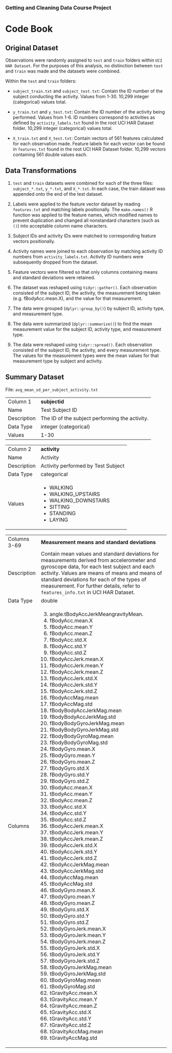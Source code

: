 ### Getting and Cleaning Data Course Project

# Code Book

## Original Dataset

Observations were randomly assigned to `test` and `train` folders within `UCI HAR Dataset`. For the purposes of this analysis, no distinction between `test` and `train` was made and the datasets were combined.

Within the `test` and `train` folders:

- `subject_train.txt` and `subject_test.txt`: Contain the ID number of the subject conducting the activity. Values from 1-30. 10,299 integer (categorical) values total.

- `y_train.txt` and `y_test.txt`: Contain the ID number of the activity being performed. Values from 1-6. ID numbers correspond to activities as defined by `activity_labels.txt` found in the root UCI HAR Dataset folder. 10,299 integer (categorical) values total.

- `X_train.txt` and `X_test.txt`: Contain vectors of 561 features calculated for each observation made. Feature labels for each vector can be found in `features.txt` found in the root UCI HAR Dataset folder. 10,299 vectors containing 561 double values each.

## Data Transformations

1. `test` and `train` datasets were combined for each of the three files: `subject_*.txt`, `y_*.txt`, and `X_*.txt`. In each case, the train dataset was appended onto the end of the test dataset.

2. Labels were applied to the feature vector dataset by reading `features.txt` and matching labels positionally. The `make.names()` R function was applied to the feature names, which modified names to prevent duplication and changed all nonstandard characters (such as `()`) into acceptable column name characters.

3. Subject IDs and activity IDs were matched to corresponding feature vectors positionally.

4. Activity names were joined to each observation by matching activity ID numbers from `activity_labels.txt`. Activity ID numbers were subsequently dropped from the dataset.

5. Feature vectors were filtered so that only columns containing means and standard deviations were retained.

6. The dataset was reshaped using `tidyr::gather()`. Each observation consisted of the subject ID, the activity, the measurement being taken (e.g. fBodyAcc.mean.X), and the value for that measurement.

7. The data were grouped (`dplyr::group_by()`) by subject ID, activity type, and measurement type.

8. The data were summarized (`dplyr::summarize()`) to find the mean measurement value for the subject ID, activity type, and measurement type.

9. The data were reshaped using `tidyr::spread()`. Each observation consisted of the subject ID, the activity, and every measurement type. The values for the measurement types were the mean values for that measurement type by subject and activity.

## Summary Dataset

File: `avg_mean_sd_per_subject_activity.txt`

| | |
| --- | --- |
| Column 1 | **subjectid** |
| Name | Test Subject ID |
| Description | The ID of the subject performing the activity. |
| Data Type | integer (categorical) |
| Values | 1-30 |

| | |
| --- | --- |
| Column 2 | **activity** |
| Name | Activity |
| Description | Activity performed by Test Subject |
| Data Type | categorical |
| Values | <ul><li>WALKING</li><li>WALKING_UPSTAIRS</li><li>WALKING_DOWNSTAIRS</li><li>SITTING</li><li>STANDING</li><li>LAYING</li></ul> |

| | |
| --- | --- |
| Columns 3-69 | **Measurement means and standard deviations** |
| Description | Contain mean values and standard deviations for measurements derived from accelerometer and gyroscope data, for each test subject and each activity. Values are means of means and means of standard deviations for each of the types of measurement. For further details, refer to `features_info.txt` in UCI HAR Dataset. |
| Data Type | double |
| Columns | <ol start="3"><li>angle.tBodyAccJerkMeangravityMean.</li><li>fBodyAcc.mean.X</li><li>fBodyAcc.mean.Y</li><li>fBodyAcc.mean.Z</li><li>fBodyAcc.std.X</li><li>fBodyAcc.std.Y</li><li>fBodyAcc.std.Z</li><li>fBodyAccJerk.mean.X</li><li>fBodyAccJerk.mean.Y</li><li>fBodyAccJerk.mean.Z</li><li>fBodyAccJerk.std.X</li><li>fBodyAccJerk.std.Y</li><li>fBodyAccJerk.std.Z</li><li>fBodyAccMag.mean</li><li>fBodyAccMag.std</li><li>fBodyBodyAccJerkMag.mean</li><li>fBodyBodyAccJerkMag.std</li><li>fBodyBodyGyroJerkMag.mean</li><li>fBodyBodyGyroJerkMag.std</li><li>fBodyBodyGyroMag.mean</li><li>fBodyBodyGyroMag.std</li><li>fBodyGyro.mean.X</li><li>fBodyGyro.mean.Y</li><li>fBodyGyro.mean.Z</li><li>fBodyGyro.std.X</li><li>fBodyGyro.std.Y</li><li>fBodyGyro.std.Z</li><li>tBodyAcc.mean.X</li><li>tBodyAcc.mean.Y</li><li>tBodyAcc.mean.Z</li><li>tBodyAcc.std.X</li><li>tBodyAcc.std.Y</li><li>tBodyAcc.std.Z</li><li>tBodyAccJerk.mean.X</li><li>tBodyAccJerk.mean.Y</li><li>tBodyAccJerk.mean.Z</li><li>tBodyAccJerk.std.X</li><li>tBodyAccJerk.std.Y</li><li>tBodyAccJerk.std.Z</li><li>tBodyAccJerkMag.mean</li><li>tBodyAccJerkMag.std</li><li>tBodyAccMag.mean</li><li>tBodyAccMag.std</li><li>tBodyGyro.mean.X</li><li>tBodyGyro.mean.Y</li><li>tBodyGyro.mean.Z</li><li>tBodyGyro.std.X</li><li>tBodyGyro.std.Y</li><li>tBodyGyro.std.Z</li><li>tBodyGyroJerk.mean.X</li><li>tBodyGyroJerk.mean.Y</li><li>tBodyGyroJerk.mean.Z</li><li>tBodyGyroJerk.std.X</li><li>tBodyGyroJerk.std.Y</li><li>tBodyGyroJerk.std.Z</li><li>tBodyGyroJerkMag.mean</li><li>tBodyGyroJerkMag.std</li><li>tBodyGyroMag.mean</li><li>tBodyGyroMag.std</li><li>tGravityAcc.mean.X</li><li>tGravityAcc.mean.Y</li><li>tGravityAcc.mean.Z</li><li>tGravityAcc.std.X</li><li>tGravityAcc.std.Y</li><li>tGravityAcc.std.Z</li><li>tGravityAccMag.mean</li><li>tGravityAccMag.std</li></ol> |

